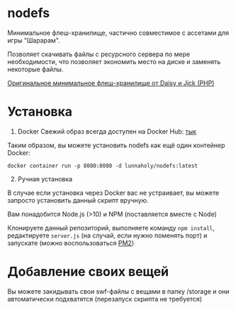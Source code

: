 # nodefs

Минимальное флеш-хранилище, частично совместимое с ассетами для игры "Шарарам".

Позволяет скачивать файлы с ресурсного сервера по мере необходимости, что позволяет экономить место на диске и заменять некоторые файлы.

[Оригинальное минимальное флеш-хранилище от Daisy и Jjck (PHP)](https://github.com/123jjck/ddplusplus/tree/master/misc/minfs)

# Установка

1. Docker
Свежий образ всегда доступен на Docker Hub: [тык](https://hub.docker.com/repository/docker/lunnaholy/nodefs)

Таким образом, вы можете установить nodefs как ещё один контейнер Docker:

`docker container run -p 8080:8080 -d lunnaholy/nodefs:latest`

2. Ручная установка

В случае если установка через Docker вас не устраивает, вы можете запросто установить данный скрипт вручную.

Вам понадобится Node.js (>10) и NPM (поставляется вместе с Node)

Клонируете данный репозиторий, выполняете команду `npm install`, редактируете `server.js` (на случай, если нужно поменять порт) и запускате (можно воспользоваться [PM2](https://www.npmjs.com/package/pm2))

# Добавление своих вещей

Вы можете закидывать свои swf-файлы с вещами в папку /storage и они автоматически подхватятся (перезапуск скрипта не требуется)
